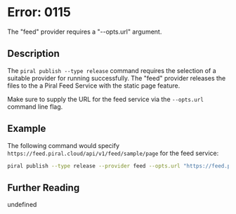 # Error: 0115

The "feed" provider requires a "--opts.url" argument.

## Description

The `piral publish --type release` command requires the selection of a suitable
provider for running successfully. The "feed" provider releases the files to
the a Piral Feed Service with the static page feature.

Make sure to supply the URL for the feed service via the `--opts.url` command
line flag.

## Example

The following command would specify `https://feed.piral.cloud/api/v1/feed/sample/page`
for the feed service:

```sh
piral publish --type release --provider feed --opts.url "https://feed.piral.cloud/api/v1/feed/sample/page" --opts.apikey "foobar123"
```

## Further Reading

undefined
